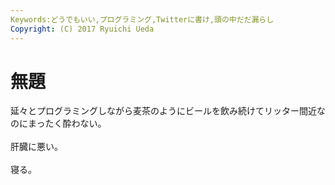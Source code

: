 ```yaml
---
Keywords:どうでもいい,プログラミング,Twitterに書け,頭の中だだ漏らし
Copyright: (C) 2017 Ryuichi Ueda
---
```

# <!--:ja-->無題<!--:-->
<!--:ja-->延々とプログラミングしながら麦茶のようにビールを飲み続けてリッター間近なのにまったく酔わない。<br />
<br />
肝臓に悪い。<br />
<br />
寝る。<!--:-->
